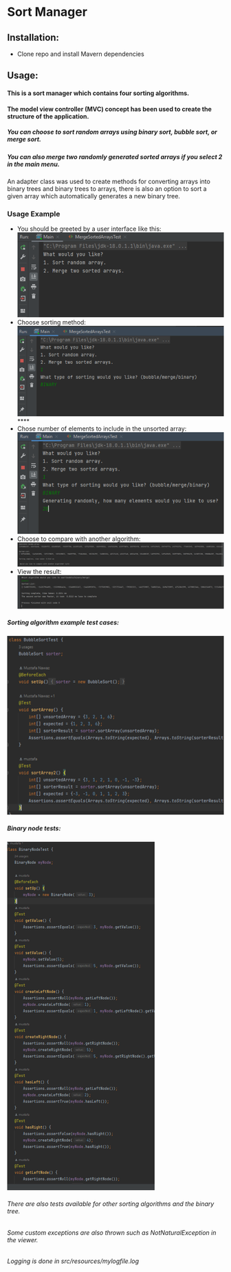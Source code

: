 # Sort Manager

## Installation:
- Clone repo and install Mavern dependencies

## Usage:
#### This is a sort manager which contains four sorting algorithms.
#### The model view controller (MVC) concept has been used to create the structure of the application.
##### You can choose to sort random arrays using binary sort, bubble sort, or merge sort.
##### You can also merge two randomly generated sorted arrays if you select 2 in the main menu.
An adapter class was used to create methods for converting arrays into binary trees and binary trees to arrays,
there is also an option to sort a given array which automatically generates a new binary tree.

### Usage Example
- You should be greeted by a user interface like this:
![img.png](./README/img.png)
- Choose sorting method: ![img_2.png](./README/img_2.png)****
- Chose number of elements to include in the unsorted array: ![img_3.png](./README/img_3.png)
- Choose to compare with another algorithm: ![img_4.png](./README/img_4.png)
- View the result: ![img_6.png](./README/img_6.png)

##### Sorting algorithm example test cases:

![img_1.png](./README/img_1.png)

##### Binary node tests:

![img_5.png](./README/img_5.png)

###### There are also tests available for other sorting algorithms and the binary tree.

###### Some custom exceptions are also thrown such as NotNaturalException in the viewer.
###### Logging is done in src/resources/mylogfile.log